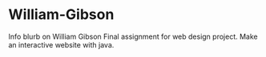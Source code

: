 # William-Gibson
Info blurb on William Gibson
Final assignment for web design project. Make an interactive website with java.

